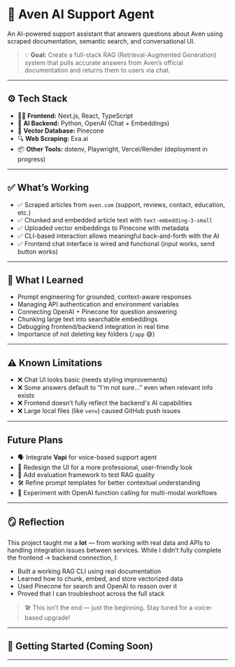 # 🧠 Aven AI Support Agent

An AI-powered support assistant that answers questions about Aven using scraped documentation, semantic search, and conversational UI.

> 💡 **Goal:** Create a full-stack RAG (Retrieval-Augmented Generation) system that pulls accurate answers from Aven’s official documentation and returns them to users via chat.

---

## ⚙️ Tech Stack

- 🧑‍💻 **Frontend:** Next.js, React, TypeScript  
- 🧠 **AI Backend:** Python, OpenAI (Chat + Embeddings)  
- 🧱 **Vector Database:** Pinecone  
- 🔍 **Web Scraping:** Exa.ai  
- 📦 **Other Tools:** dotenv, Playwright, Vercel/Render (deployment in progress)

---

## ✅ What’s Working

- ✅ Scraped articles from `aven.com` (support, reviews, contact, education, etc.)
- ✅ Chunked and embedded article text with `text-embedding-3-small`
- ✅ Uploaded vector embeddings to Pinecone with metadata
- ✅ CLI-based interaction allows meaningful back-and-forth with the AI
- ✅ Frontend chat interface is wired and functional (input works, send button works)

---

## 🧠 What I Learned

- Prompt engineering for grounded, context-aware responses
- Managing API authentication and environment variables
- Connecting OpenAI + Pinecone for question answering
- Chunking large text into searchable embeddings
- Debugging frontend/backend integration in real time
- Importance of not deleting key folders (`/app` 😅)

---

## ⚠️ Known Limitations

- ❌ Chat UI looks basic (needs styling improvements)
- ❌ Some answers default to “I'm not sure…” even when relevant info exists
- ❌ Frontend doesn’t fully reflect the backend's AI capabilities
- ❌ Large local files (like `venv`) caused GitHub push issues

---

## Future Plans

- 🗣 Integrate **Vapi** for voice-based support agent
- 🎨 Redesign the UI for a more professional, user-friendly look
- 🧪 Add evaluation framework to test RAG quality
- 🛠 Refine prompt templates for better contextual understanding
- 🤖 Experiment with OpenAI function calling for multi-modal workflows

---

## 🪞 Reflection

This project taught me a **lot** — from working with real data and APIs to handling integration issues between services. While I didn’t fully complete the frontend → backend connection, I:

- Built a working RAG CLI using real documentation
- Learned how to chunk, embed, and store vectorized data
- Used Pinecone for search and OpenAI to reason over it
- Proved that I can troubleshoot across the full stack

> 🛠 This isn’t the end — just the beginning. Stay tuned for a voice-based upgrade!

---

## 🧾 Getting Started (Coming Soon)

---

